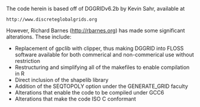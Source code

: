 The code herein is based off of DGGRIDv6.2b by Kevin Sahr, available at

    http://www.discreteglobalgrids.org

However, Richard Barnes (http://rbarnes.org) has made some significant
alterations. These include:

* Replacement of gpclib with clipper, thus making DGGRID into FLOSS software
  available for both commerical and non-commerical use without restriction
* Restructuring and simplifying all of the makefiles to enable compilation in R
* Direct inclusion of the shapelib library
* Addition of the SEQTOPOLY option under the GENERATE_GRID faculty
* Alterations that enable the code to be compiled under GCC6
* Alterations that make the code ISO C conformant
